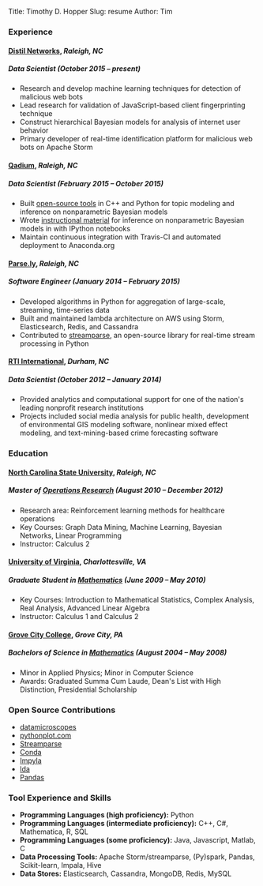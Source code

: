 Title: Timothy D. Hopper
Slug: resume
Author: Tim

### Experience

#### [Distil Networks](http://www.distilnetworks.com/), *Raleigh, NC*
##### Data Scientist (October 2015 – present)

* Research and develop machine learning techniques for detection of malicious web bots
* Lead research for validation of JavaScript-based client fingerprinting technique
* Construct hierarchical Bayesian models for analysis of internet user behavior
* Primary developer of real-time identification platform for malicious web bots on Apache Storm

#### [Qadium](https://qadium.com/), *Raleigh, NC*
##### Data Scientist (February 2015 – October 2015)

* Built [open-source tools](https://github.com/datamicroscopes/lda) in C++ and Python for topic modeling and inference on nonparametric Bayesian models
* Wrote [instructional material](https://github.com/tdhopper/notes-on-dirichlet-processes/blob/master/README.md) for inference on nonparametric Bayesian models in with IPython notebooks
* Maintain continuous integration with Travis-CI and automated deployment to Anaconda.org

#### [Parse.ly](https://www.parsely.com/), *Raleigh, NC*
##### Software Engineer (January 2014 – February 2015)

* Developed algorithms in Python for aggregation of large-scale, streaming, time-series data
* Built and maintained lambda architecture on AWS using Storm, Elasticsearch, Redis, and Cassandra
* Contributed to [streamparse](https://github.com/parsely/streamparse), an open-source library for real-time stream processing in Python

#### [RTI International](http://www.rti.org/), *Durham, NC*
##### Data Scientist (October 2012 – January 2014)

* Provided analytics and computational support for one of the nation's leading nonprofit research institutions
* Projects included social media analysis for public health, development of environmental GIS modeling software,
nonlinear mixed effect modeling, and text-mining-based crime forecasting software

### Education

#### [North Carolina State University](https://www.ncsu.edu/ "NC State University"), *Raleigh, NC*
##### Master of [Operations Research](https://www.or.ncsu.edu/) (August 2010 – December 2012)

- Research area: Reinforcement learning methods for healthcare operations
- Key Courses: Graph Data Mining, Machine Learning, Bayesian Networks, Linear Programming
- Instructor: Calculus 2

#### [University of Virginia](http://www.virginia.edu/ "The University of Virginia"), *Charlottesville, VA*
##### Graduate Student in [Mathematics](http://www.math.virginia.edu/) (June 2009 – May 2010)

- Key Courses: Introduction to Mathematical Statistics, Complex Analysis, Real Analysis, Advanced Linear Algebra
- Instructor: Calculus 1 and Calculus 2

#### [Grove City College](http://www.gcc.edu/Pages/Grove-City-College.aspx "Grove City College - Because Faith and Freedom Matter"), *Grove City, PA*
##### Bachelors of Science in [Mathematics](http://www.gcc.edu/academics/SEM/mathematics/Pages/Department%20of%20Mathematics.aspx) (August 2004 – May 2008)

- Minor in Applied Physics; Minor in Computer Science
- Awards: Graduated Summa Cum Laude, Dean's List with High Distinction, Presidential Scholarship

### Open Source Contributions

* [datamicroscopes](https://datamicroscopes.github.io/)
* [pythonplot.com](https://github.com/tdhopper/pythonplot.com)
* [Streamparse](https://github.com/parsely/streamparse/commits?author=tdhopper)
* [Conda](https://github.com/conda/conda/commits?author=tdhopper)
* [Impyla](https://github.com/cloudera/impyla/commits?author=tdhopper)
* [lda](https://github.com/ariddell/lda/commits?author=tdhopper)
* [Pandas](https://github.com/pandas-dev/pandas/commits?author=tdhopper)

### Tool Experience and Skills

* **Programming Languages (high proficiency):** Python
* **Programming Languages (intermediate proficiency):** C++, C#, Mathematica, R, SQL
* **Programming Languages (some proficiency):** Java, Javascript, Matlab, C
* **Data Processing Tools:** Apache Storm/streamparse, (Py)spark, Pandas, Scikit-learn, Impala, Hive
* **Data Stores:** Elasticsearch, Cassandra, MongoDB, Redis, MySQL

